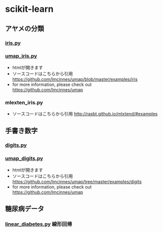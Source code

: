# scikit-learn


## アヤメの分類

### [iris.py](iris.py)

### [umap_iris.py](umap_iris.py)
 - htmlが開きます
 - ソースコードはこちらから引用　https://github.com/lmcinnes/umap/blob/master/examples/iris
 - for more information, please check out https://github.com/lmcinnes/umap

### mlexten_iris.py
 - ソースコードはこちらから引用 http://rasbt.github.io/mlxtend/#examples


## 手書き数字

### [digits.py](digits.py)

### [umap_digits.py](umap_digits.py)
 - htmlが開きます
 - ソースコードはこちらから引用　https://github.com/lmcinnes/umap/tree/master/examples/digits
 - for more information, please check out https://github.com/lmcinnes/umap
 
## 糖尿病データ

### [linear_diabetes.py](linear_diabetes.py)  線形回帰

